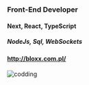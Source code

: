 ### Front-End Developer

#### Next, React, TypeScript
##### NodeJs, Sql, WebSockets

#### http://bloxx.com.pl/

![codding](https://user-images.githubusercontent.com/118133808/216460442-608378b9-6cf0-4cc3-a763-2fb402fc19c1.gif)
